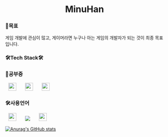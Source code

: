 <h1 align="center"> MinuHan</h1>

<h3>🤗목표</h3>
게임 개발에 관심이 많고, 게이머라면 누구나 아는 게임의 개발자가 되는 것이 최종 목표입니다.

<h3>🛠Tech Stack🛠</h3>


<h3>🦢공부중</h3>
<div>
<img src="https://img.shields.io/badge/C++-00599C?style=flat-square&logo=c%2B%2B&logoColor=white" style="height : 25px; margin-left : 10px; margin-right : 10px;"/>&nbsp;
<img src="https://shields.io/badge/JavaScript-F7DF1E?logo=JavaScript&logoColor=000&style=flat-square" style="height : 25px; margin-left : 10px; margin-right : 10px;"/>&nbsp;
<img src="https://img.shields.io/badge/node.js-339933?style=for-the-badge&logo=Node.js&logoColor=white" style="height : 25px; margin-left : 10px; margin-right : 10px;"/>&nbsp;

</div>
                                                                                                
<h3>🛠사용언어</h3>
<div>
<img src="https://img.shields.io/badge/-C-a8b9cc?style=flat-square&logo=C&logoColor=white "style="height : 25px; margin-left : 10px; margin-right : 10px;"/>&nbsp;
<img src="https://img.shields.io/badge/C++-00599C?style=flat-square&logo=c%2B%2B&logoColor=white" style="height : 25pxo; margin-left : 10px; margin-right : 10px;"/>&nbsp;
<img src="https://shields.io/badge/JavaScript-F7DF1E?logo=JavaScript&logoColor=000&style=flat-square" style="height : 25px; margin-left : 10px; margin-right : 10px;"/>&nbsp;
</div>

[![Anurag's GitHub stats](https://github-readme-stats.vercel.app/api?username=mwj1205)](https://github.com/anuraghazra/github-readme-stats)
